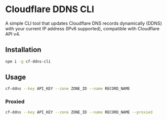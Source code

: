 # Cloudflare DDNS CLI

A simple CLI tool that updates Cloudflare DNS records dynamically (DDNS) with your current IP address (IPv6 supported), compatible with Cloudflare API v4.

## Installation

```sh
npm i -g cf-ddns-cli
```

## Usage

```sh
cf-ddns --key API_KEY --zone ZONE_ID --name RECORD_NAME
```

### Proxied

```sh
cf-ddns --key API_KEY --zone ZONE_ID --name RECORD_NAME --proxied
```
